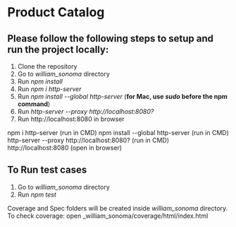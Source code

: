 # Product Catalog

## Please follow the following steps to setup and run the project locally:

1. Clone the repository
2. Go to _william_sonoma_ directory
3. Run _npm install_
4. Run _npm i http-server_
5. Run _npm install --global http-server_ (**for Mac, use _sudo_ before the npm command**)
6. Run _http-server --proxy http://localhost:8080?_
7. Run http://localhost:8080 in browser

npm i http-server (run in CMD)
npm install --global http-server (run in CMD)
http-server --proxy http://localhost:8080? (run in CMD)
http://localhost:8080 (open in browser)


## To Run test cases
1. Go to _william_sonoma_ directory
2. Run _npm test_


Coverage and Spec folders will be created inside _william_sonoma_ directory.
To check coverage: open _william_sonoma/coverage/html/index.html
